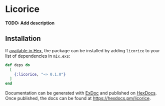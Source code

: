 # Licorice

**TODO: Add description**

## Installation

If [available in Hex](https://hex.pm/docs/publish), the package can be installed
by adding `licorice` to your list of dependencies in `mix.exs`:

```elixir
def deps do
  [
    {:licorice, "~> 0.1.0"}
  ]
end
```

Documentation can be generated with [ExDoc](https://github.com/elixir-lang/ex_doc)
and published on [HexDocs](https://hexdocs.pm). Once published, the docs can
be found at <https://hexdocs.pm/licorice>.

